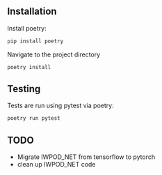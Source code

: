 Installation
------------

Install poetry:

```bash
pip install poetry
```

Navigate to the project directory

```bash
poetry install
```

Testing
-------

Tests are run using pytest via poetry:

```bash
poetry run pytest
```

TODO
----

- Migrate IWPOD_NET from tensorflow to pytorch
- clean up IWPOD_NET code